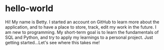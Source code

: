 # hello-world
Hi! My name is Betty. I started an account on GitHub to learn more about the application, and to have a place to store, track, edit my work in the future. I am new to programming. My short-term goal is to learn the fundamentals of SQL and Python, and try to apply my learnings to a personal project. Just getting started...Let's see where this takes me! 
